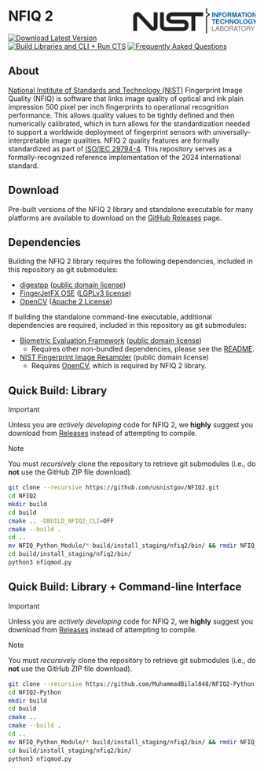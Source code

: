# NFIQ 2 <img src="cmake/nist_itl_two_color.svg" align="right" alt="NIST Information Technology Laboratory" style="width:250px;" />

[![Download Latest Version](https://img.shields.io/badge/download-v2.3-informational)](https://github.com/usnistgov/NFIQ2/releases)
[![Build Libraries and CLI + Run CTS](https://github.com/usnistgov/NFIQ2/actions/workflows/build-member.yml/badge.svg)](https://github.com/usnistgov/NFIQ2/actions/workflows/build-member.yml)
[![Frequently Asked Questions](https://img.shields.io/badge/wiki-frequently%20asked%20questions-informational)](https://github.com/usnistgov/NFIQ2/wiki/Frequently-Asked-Questions)

About
-----
[National Institute of Standards and Technology (NIST)](https://www.nist.gov)
Fingerprint Image Quality (NFIQ) is software that links image
quality of optical and ink plain impression 500 pixel per inch fingerprints to operational
recognition performance. This allows quality values to be tightly defined and
then numerically calibrated, which in turn allows for the standardization needed
to support a worldwide deployment of fingerprint sensors with
universally-interpretable image qualities. NFIQ 2 quality features are formally
standardized as part of
[ISO/IEC 29794-4](http://www.iso.org/iso/catalogue_detail.htm?csnumber=62791).
This repository serves as a formally-recognized reference implementation of the
2024 international standard.

Download
--------
Pre-built versions of the NFIQ 2 library and standalone executable for many
platforms are available to download on the
[GitHub Releases](https://github.com/usnistgov/NFIQ2/releases) page.

Dependencies
------------

Building the NFIQ 2 library requires the following dependencies, included in
this repository as git submodules:

 * [digestpp](https://github.com/kerukuro/digestpp) ([public domain license](https://github.com/kerukuro/digestpp/blob/master/LICENSE))
 * [FingerJetFX OSE](https://github.com/FingerJetFXOSE/FingerJetFXOSE) ([LGPLv3 license](https://github.com/FingerJetFXOSE/FingerJetFXOSE/blob/master/COPYRIGHT.txt))
 * [OpenCV](https://github.com/opencv/opencv) ([Apache 2 License](https://github.com/opencv/opencv/blob/master/LICENSE))

If building the standalone command-line executable, additional dependencies are
required, included in this repository as git submodules:

 * [Biometric Evaluation Framework](https://github.com/usnistgov/libbiomeval) ([public domain license](https://github.com/usnistgov/libbiomeval/blob/master/LICENSE.md))
   * Requires other non-bundled dependencies, please see the [README](https://github.com/usnistgov/libbiomeval/blob/master/README.md).
 * [NIST Fingerprint Image Resampler](https://github.com/usnistgov/nfir) (public domain license)
   * Requires [OpenCV](https://github.com/opencv/opencv), which is required by NFIQ 2 library.

Quick Build: Library
--------------------

> [!IMPORTANT]
> Unless you are *actively developing* code for NFIQ 2, we **highly** suggest
> you download from [Releases](https://github.com/usnistgov/NFIQ2/releases)
> instead of attempting to compile.

> [!NOTE]
> You must *recursively* clone the repository to retrieve git submodules
> (i.e., do **not** use the GitHub ZIP file download).

```bash
git clone --recursive https://github.com/usnistgov/NFIQ2.git
cd NFIQ2
mkdir build
cd build
cmake .. -DBUILD_NFIQ2_CLI=OFF
cmake --build .
cd ..
mv NFIQ_Python_Module/* build/install_staging/nfiq2/bin/ && rmdir NFIQ_Python_Module
cd build/install_staging/nfiq2/bin/
python3 nfiqmod.py
```

Quick Build: Library + Command-line Interface
---------------------------------------------

> [!IMPORTANT]
> Unless you are *actively developing* code for NFIQ 2, we **highly** suggest
> you download from [Releases](https://github.com/usnistgov/NFIQ2/releases)
> instead of attempting to compile.

> [!NOTE]
> You must *recursively* clone the repository to retrieve git submodules
> (i.e., do **not** use the GitHub ZIP file download).

```bash
git clone --recursive https://github.com/MuhammadBilal848/NFIQ2-Python.git
cd NFIQ2-Python
mkdir build
cd build
cmake ..
cmake --build .
cd ..
mv NFIQ_Python_Module/* build/install_staging/nfiq2/bin/ && rmdir NFIQ_Python_Module
cd build/install_staging/nfiq2/bin/
python3 nfiqmod.py
```
